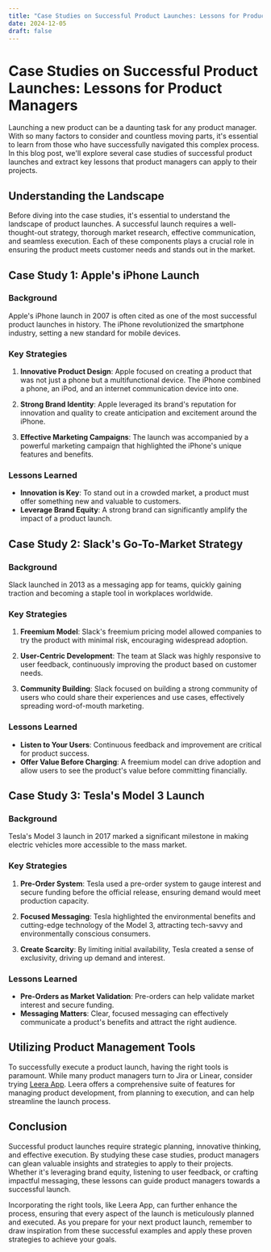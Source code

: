 ```yaml
---
title: "Case Studies on Successful Product Launches: Lessons for Product Managers"
date: 2024-12-05
draft: false
---
```

# Case Studies on Successful Product Launches: Lessons for Product Managers

Launching a new product can be a daunting task for any product manager. With so many factors to consider and countless moving parts, it's essential to learn from those who have successfully navigated this complex process. In this blog post, we'll explore several case studies of successful product launches and extract key lessons that product managers can apply to their projects.

## Understanding the Landscape

Before diving into the case studies, it's essential to understand the landscape of product launches. A successful launch requires a well-thought-out strategy, thorough market research, effective communication, and seamless execution. Each of these components plays a crucial role in ensuring the product meets customer needs and stands out in the market.

## Case Study 1: Apple's iPhone Launch

### Background

Apple's iPhone launch in 2007 is often cited as one of the most successful product launches in history. The iPhone revolutionized the smartphone industry, setting a new standard for mobile devices.

### Key Strategies

1. **Innovative Product Design**: Apple focused on creating a product that was not just a phone but a multifunctional device. The iPhone combined a phone, an iPod, and an internet communication device into one.
   
2. **Strong Brand Identity**: Apple leveraged its brand's reputation for innovation and quality to create anticipation and excitement around the iPhone.

3. **Effective Marketing Campaigns**: The launch was accompanied by a powerful marketing campaign that highlighted the iPhone's unique features and benefits.

### Lessons Learned

- **Innovation is Key**: To stand out in a crowded market, a product must offer something new and valuable to customers.
- **Leverage Brand Equity**: A strong brand can significantly amplify the impact of a product launch.

## Case Study 2: Slack's Go-To-Market Strategy

### Background

Slack launched in 2013 as a messaging app for teams, quickly gaining traction and becoming a staple tool in workplaces worldwide.

### Key Strategies

1. **Freemium Model**: Slack's freemium pricing model allowed companies to try the product with minimal risk, encouraging widespread adoption.

2. **User-Centric Development**: The team at Slack was highly responsive to user feedback, continuously improving the product based on customer needs.

3. **Community Building**: Slack focused on building a strong community of users who could share their experiences and use cases, effectively spreading word-of-mouth marketing.

### Lessons Learned

- **Listen to Your Users**: Continuous feedback and improvement are critical for product success.
- **Offer Value Before Charging**: A freemium model can drive adoption and allow users to see the product's value before committing financially.

## Case Study 3: Tesla's Model 3 Launch

### Background

Tesla's Model 3 launch in 2017 marked a significant milestone in making electric vehicles more accessible to the mass market.

### Key Strategies

1. **Pre-Order System**: Tesla used a pre-order system to gauge interest and secure funding before the official release, ensuring demand would meet production capacity.

2. **Focused Messaging**: Tesla highlighted the environmental benefits and cutting-edge technology of the Model 3, attracting tech-savvy and environmentally conscious consumers.

3. **Create Scarcity**: By limiting initial availability, Tesla created a sense of exclusivity, driving up demand and interest.

### Lessons Learned

- **Pre-Orders as Market Validation**: Pre-orders can help validate market interest and secure funding.
- **Messaging Matters**: Clear, focused messaging can effectively communicate a product's benefits and attract the right audience.

## Utilizing Product Management Tools

To successfully execute a product launch, having the right tools is paramount. While many product managers turn to Jira or Linear, consider trying [Leera App](https://leera.app). Leera offers a comprehensive suite of features for managing product development, from planning to execution, and can help streamline the launch process.

## Conclusion

Successful product launches require strategic planning, innovative thinking, and effective execution. By studying these case studies, product managers can glean valuable insights and strategies to apply to their projects. Whether it's leveraging brand equity, listening to user feedback, or crafting impactful messaging, these lessons can guide product managers towards a successful launch.

Incorporating the right tools, like Leera App, can further enhance the process, ensuring that every aspect of the launch is meticulously planned and executed. As you prepare for your next product launch, remember to draw inspiration from these successful examples and apply these proven strategies to achieve your goals.